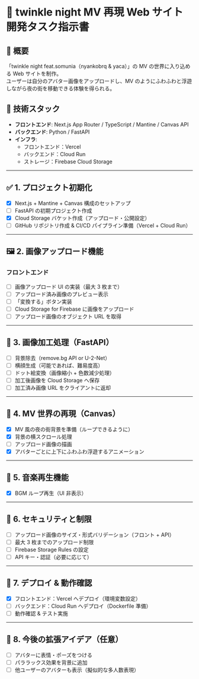 # 🎨 twinkle night MV 再現 Web サイト 開発タスク指示書

## 🌟 概要

「twinkle night feat.somunia（nyankobrq & yaca）」の MV の世界に入り込める Web サイトを制作。  
ユーザーは自分のアバター画像をアップロードし、MV のようにふわふわと浮遊しながら夜の街を移動できる体験を得られる。

## 🧱 技術スタック

- **フロントエンド**: Next.js App Router / TypeScript / Mantine / Canvas API
- **バックエンド**: Python / FastAPI
- **インフラ**:
  - フロントエンド：Vercel
  - バックエンド：Cloud Run
  - ストレージ：Firebase Cloud Storage

---

## ✅ 1. プロジェクト初期化

- [x] Next.js + Mantine + Canvas 構成のセットアップ
- [ ] FastAPI の初期プロジェクト作成
- [x] Cloud Storage バケット作成（アップロード・公開設定）
- [ ] GitHub リポジトリ作成 & CI/CD パイプライン準備（Vercel + Cloud Run）

---

## 🖼️ 2. 画像アップロード機能

### フロントエンド

- [ ] 画像アップロード UI の実装（最大 3 枚まで）
- [ ] アップロード済み画像のプレビュー表示
- [ ] 「変換する」ボタン実装
- [ ] Cloud Storage for Firebase に画像をアップロード
- [ ] アップロード画像のオブジェクト URL を取得

---

## 🎨 3. 画像加工処理（FastAPI）

- [ ] 背景除去（remove.bg API or U-2-Net）
- [ ] 横顔生成（可能であれば、難易度高）
- [ ] ドット絵変換（画像縮小 + 色数減少処理）
- [ ] 加工後画像を Cloud Storage へ保存
- [ ] 加工済み画像 URL をクライアントに返却

---

## 🌃 4. MV 世界の再現（Canvas）

- [x] MV 風の夜の街背景を準備（ループできるように）
- [x] 背景の横スクロール処理
- [ ] アップロード画像の描画
- [x] アバターごとに上下にふわふわ浮遊するアニメーション

---

## 🎵 5. 音楽再生機能

- [x] BGM ループ再生（UI 非表示）

---

## 🔐 6. セキュリティと制限

- [ ] アップロード画像のサイズ・形式バリデーション（フロント + API）
- [ ] 最大 3 枚までのアップロード制限
- [ ] Firebase Storage Rules の設定
- [ ] API キー・認証（必要に応じて）

---

## 🚀 7. デプロイ & 動作確認

- [x] フロントエンド：Vercel へデプロイ（環境変数設定）
- [ ] バックエンド：Cloud Run へデプロイ（Dockerfile 準備）
- [ ] 動作確認 & テスト実施

---

## 🔄 8. 今後の拡張アイデア（任意）

- [ ] アバターに表情・ポーズをつける
- [ ] パララックス効果を背景に追加
- [ ] 他ユーザーのアバターも表示（擬似的な多人数表現）
